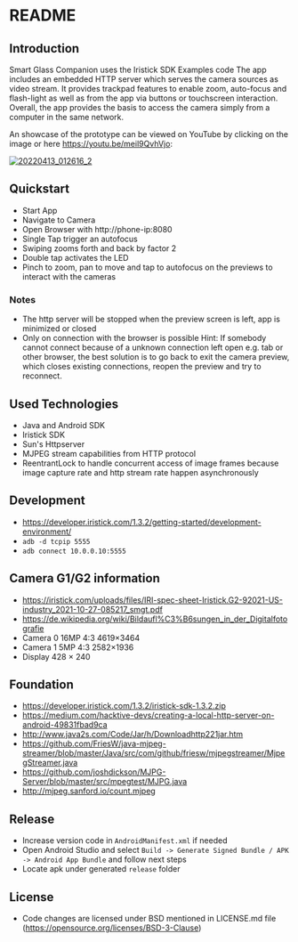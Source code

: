 # README

## Introduction

Smart Glass Companion uses the Iristick SDK Examples code 
The app includes an embedded HTTP server which serves the camera sources as video stream.
It provides trackpad features to enable zoom, auto-focus and flash-light as well as from the app via buttons or touchscreen interaction.
Overall, the app provides the basis to access the camera simply from a computer in the same network.

An showcase of the prototype can be viewed on YouTube by clicking on the image or here https://youtu.be/meil9QvhVjo:

[![20220413_012616_2](https://user-images.githubusercontent.com/26746017/164999309-1faf4f0f-649e-4166-ad7f-58d83795b867.jpg)](https://youtu.be/meil9QvhVjo "Smart Glass Companion")

## Quickstart
* Start App
* Navigate to Camera
* Open Browser with http://phone-ip:8080
* Single Tap trigger an autofocus
* Swiping zooms forth and back by factor 2
* Double tap activates the LED
* Pinch to zoom, pan to move and tap to autofocus on the previews to interact with the cameras

### Notes
* The http server will be stopped when the preview screen is left, app is minimized or closed
* Only on connection with the browser is possible
Hint: If somebody cannot connect because of a unknown connection left open e.g. tab or other browser,
the best solution is to go back to exit the camera preview, which closes existing connections, reopen the preview and try to reconnect.

## Used Technologies

* Java and Android SDK
* Iristick SDK
* Sun's Httpserver
* MJPEG stream capabilities from HTTP protocol
* ReentrantLock to handle concurrent access of image frames because image capture rate and http stream rate happen asynchronously

## Development
* https://developer.iristick.com/1.3.2/getting-started/development-environment/
* `adb -d tcpip 5555`
* `adb connect 10.0.0.10:5555`

## Camera G1/G2 information
* https://iristick.com/uploads/files/IRI-spec-sheet-Iristick.G2-92021-US-industry_2021-10-27-085217_smgt.pdf
* https://de.wikipedia.org/wiki/Bildaufl%C3%B6sungen_in_der_Digitalfotografie
* Camera 0 16MP 4:3 4619×3464
* Camera 1 5MP 4:3 2582×1936
* Display 428 × 240

## Foundation
* https://developer.iristick.com/1.3.2/iristick-sdk-1.3.2.zip
* https://medium.com/hacktive-devs/creating-a-local-http-server-on-android-49831fbad9ca
* http://www.java2s.com/Code/Jar/h/Downloadhttp221jar.htm
* https://github.com/FriesW/java-mjpeg-streamer/blob/master/Java/src/com/github/friesw/mjpegstreamer/MjpegStreamer.java
* https://github.com/joshdickson/MJPG-Server/blob/master/src/mpegtest/MJPG.java
* http://mjpeg.sanford.io/count.mjpeg

## Release
* Increase version code in `AndroidManifest.xml` if needed
* Open Android Studio and select `Build -> Generate Signed Bundle / APK -> Android App Bundle` and follow next steps
* Locate apk under generated `release` folder

## License
* Code changes are licensed under BSD mentioned in LICENSE.md file (https://opensource.org/licenses/BSD-3-Clause)
